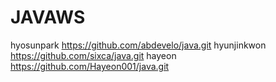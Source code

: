 # JAVAWS

hyosunpark https://github.com/abdevelo/java.git 
hyunjinkwon https://github.com/sixca/java.git
hayeon https://github.com/Hayeon001/java.git
